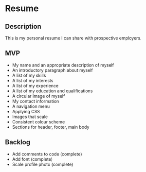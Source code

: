 # Resume

## Description
This is my personal resume I can share with prospective employers.


## MVP
- My name and an appropriate description of myself
- An introductory paragraph about myself
- A list of my skills
- A list of my interests
- A list of my experience
- A list of my education and qualifications
- A circular image of myself
- My contact information
- A navigation menu
- Applying CSS
- Images that scale
- Consistent colour scheme
- Sections for header, footer, main body


## Backlog
- Add comments to code (complete)
- Add font (complete)
- Scale profile photo (complete)
